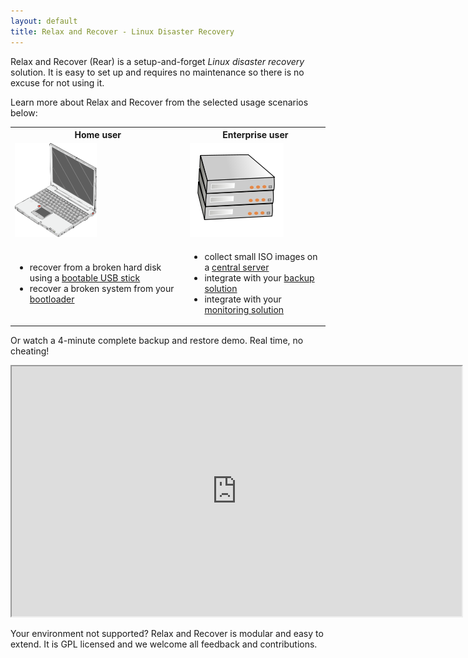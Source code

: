 ```yaml
---
layout: default
title: Relax and Recover - Linux Disaster Recovery
---
```


Relax and Recover (Rear) is a setup-and-forget *Linux disaster recovery* solution.
It is easy to set up and requires no maintenance so there is no excuse for not using it.

Learn more about Relax and Recover from the selected usage scenarios below:

<table>
<tr>
    <th>Home user</th> <th>Enterprise user</th>
</tr>
<tr class="images">
    <td><img src="/images/laptop.png" alt="Laptop"/></td> <td><img src="/images/servers.png" alt="Servers"/></td>
</tr>
<tr>
<td>
    <ul>
        <li>recover from a broken hard disk using a <a href="/usage/#recovery_from_usb">bootable USB stick</a></li>
        <li>recover a broken system from your <a href="/usage/#rescue_system">bootloader</a></li>
    </ul>
</td>
<td>
    <ul>
        <li>collect small ISO images on a <a href="/usage/#storing_on_a_central_nfs_server">central server</a></li>
        <li>integrate with your <a href="/usage/#backup_integration">backup solution</a></li>
        <li>integrate with your <a href="/usage/#monitoring_integration">monitoring solution</a></li>
    </ul>
</td>
</tr>
</table>

Or watch a 4-minute complete backup and restore demo. Real time, no cheating!

<iframe width="720" height="400" src="http://www.youtube.com/embed/33326XobwYg" ><p>Rear video</p></iframe>

Your environment not supported? Relax and Recover is modular and easy to extend.
It is GPL licensed and we welcome all feedback and contributions.
